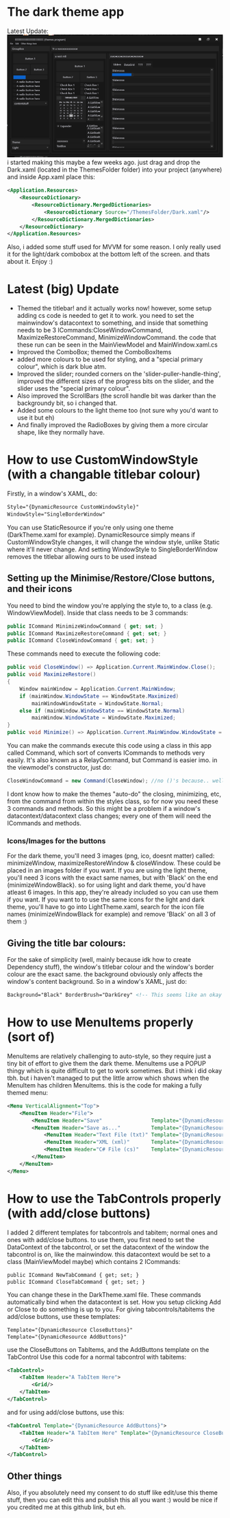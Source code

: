 # The dark theme app
Latest Update:
![](latestUpdate4.png)
i started making this maybe a few weeks ago. just drag and drop the Dark.xaml (located in the ThemesFolder folder) into your project (anywhere) and inside App.xaml place this:
```xml
<Application.Resources>
    <ResourceDictionary>
        <ResourceDictionary.MergedDictionaries>
            <ResourceDictionary Source="/ThemesFolder/Dark.xaml"/>
        </ResourceDictionary.MergedDictionaries>
    </ResourceDictionary>
</Application.Resources>
```
Also, i added some stuff used for MVVM for some reason. I only really used it for the light/dark combobox at the bottom left of the screen.
and thats about it. Enjoy :)
# Latest (big) Update
- Themed the titlebar! and it actually works now! however, some setup adding cs code is needed to get it to work. you need to set the mainwindow's datacontext to something, and inside that something needs to be 3 ICommands:CloseWindowCommand, MaximizeRestoreCommand, MinimizeWindowCommand. the code that these run can be seen in the MainViewModel and MainWindow.xaml.cs
- Improved the ComboBox; themed the ComboBoxItems
- added more colours to be used for styling, and a "special primary colour", which is dark blue atm.
- Improved the slider; rounded corners on the 'slider-puller-handle-thing', improved the different sizes of the progress bits on the slider, and the slider uses the "special primary colour".
- Also improved the ScrollBars (the scroll handle bit was darker than the backgroundy bit, so i changed that.
- Added some colours to the light theme too (not sure why you'd want to use it but eh)
- And finally improved the RadioBoxes by giving them a more circular shape, like they normally have.
# How to use CustomWindowStyle (with a changable titlebar colour)
Firstly, in a window's XAML, do:
```xml
Style="{DynamicResource CustomWindowStyle}" 
WindowStyle="SingleBorderWindow"
```
You can use StaticResource if you're only using one theme (DarkTheme.xaml for example). DynamicResource simply means if CustomWindowStyle changes, it will change the window style, unlike Static where it'll never change. And setting WindowStyle to SingleBorderWindow removes the titlebar allowing ours to be used instead
## Setting up the Minimise/Restore/Close buttons, and their icons
You need to bind the window you're applying the style to, to a class (e.g. WindowViewModel). Inside that class needs to be 3 commands:
```cs
public ICommand MinimizeWindowCommand { get; set; }
public ICommand MaximizeRestoreCommand { get; set; }
public ICommand CloseWindowCommand { get; set; } 
```
These commands need to execute the following code:
```cs
public void CloseWindow() => Application.Current.MainWindow.Close();
public void MaximizeRestore()
{
    Window mainWindow = Application.Current.MainWindow;
    if (mainWindow.WindowState == WindowState.Maximized)
        mainWindowWindowState = WindowState.Normal;
    else if (mainWindow.WindowState == WindowState.Normal)
        mainWindow.WindowState = WindowState.Maximized;
}
public void Minimize() => Application.Current.MainWindow.WindowState = WindowState.Minimized;
```
You can make the commands execute this code using a class in this app called Command, which sort of converts ICommands to methods very easily. It's also known as a RelayCommand, but Command is easier imo. in the viewmodel's constructor, just do:
```cs
CloseWindowCommand = new Command(CloseWindow); //no ()'s because.. well, c# reasons ;)
```
I dont know how to make the themes "auto-do" the closing, minimizing, etc, from the command from within the styles class, so for now you need these 3 commands and methods. So this might be a problem if a window's datacontext/datacontext class changes; every one of them will need the ICommands and methods. 
### Icons/Images for the buttons
For the dark theme, you'll need 3 images (png, ico, doesnt matter) called: minimizeWindow, maximizeRestoreWindow & closeWindow. These could be placed in an images folder if you want. If you are using the light theme, you'll need 3 icons with the exact same names, but with 'Black' on the end (minimizeWindowBlack). so for using light and dark theme, you'd have atleast 6 images. In this app, they're already included so you can use them if you want. If you want to to use the same icons for the light and dark theme, you'll have to go into LightTheme.xaml, search for the icon file names (minimizeWindowBlack for example) and remove 'Black' on all 3 of them :)
## Giving the title bar colours:
For the sake of simplicity (well, mainly because idk how to create Dependency stuff), the window's titlebar colour and the window's border colour are the exact same. the background obviously only affects the window's content background. So in a window's XAML, just do:
```xml
Background="Black" BorderBrush="DarkGrey" <!-- This seems like an okay combo tbh -->
```

# How to use MenuItems properly (sort of)
MenuItems are relatively challenging to auto-style, so they require just a tiny bit of effort to give them the dark theme. MenuItems use a POPUP thingy which is quite difficult to get to work sometimes. But i think i did okay tbh. but i haven't managed to put the little arrow which shows when the MenuItem has children MenuItems.
this is the code for making a fully themed menu:
```xml
<Menu VerticalAlignment="Top">
    <MenuItem Header="File">
        <MenuItem Header="Save"                Template="{DynamicResource DropDownMenuItemTemplate}"/>
        <MenuItem Header="Save as..."          Template="{DynamicResource DropDownMenuItemTemplate}">
            <MenuItem Header="Text File (txt)" Template="{DynamicResource DropDownMenuItemTemplate}"/>
            <MenuItem Header="XML (xml)"       Template="{DynamicResource DropDownMenuItemTemplate}"/>
            <MenuItem Header="C# File (cs)"    Template="{DynamicResource DropDownMenuItemTemplate}"/>
        </MenuItem>
    </MenuItem>
</Menu>
```
# How to use the TabControls properly (with add/close buttons)
I added 2 different templates for tabcontrols and tabitem; normal ones and ones with add/close buttons. to use them, you first need to set the DataContext of the tabcontrol, or set the datacontext of the window the tabcontrol is on, like the mainwindow. this datacontext would be set to a class (MainViewModel maybe) which contains 2 ICommands:
```
public ICommand NewTabCommand { get; set; }
public ICommand CloseTabCommand { get; set; }
```
You can change these in the DarkTheme.xaml file. These commands automatically bind when the datacontext is set. How you setup clicking Add or Close to do something is up to you.
For giving tabcontrols/tabitems the add/close buttons, use these templates:
```
Template="{DynamicResource CloseButtons}" 
Template="{DynamicResource AddButtons}"
```
use the CloseButtons on TabItems, and the AddButtons template on the TabControl
Use this code for a normal tabcontrol with tabitems:
```xml
<TabControl>
    <TabItem Header="A TabItem Here">
        <Grid/>
    </TabItem>
</TabControl>
```
and for using add/close buttons, use this:
```xml
<TabControl Template="{DynamicResource AddButtons}">
    <TabItem Header="A TabItem Here" Template="{DynamicResource CloseButtons}">
        <Grid/>
    </TabItem>
</TabControl>
```
## Other things 
Also, if you absolutely need my consent to do stuff like edit/use this theme stuff, then you can edit this and publish this all you want :) would be nice if you credited me at this github link, but eh.
